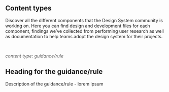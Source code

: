 ---
---

## Content types

Discover all the different components that the Design System community is working on. Here you can find design and development files for each component, findings we’ve collected from performing user research as well as documentation to help teams adopt the design system for their projects.

<br>

<span style="color:#5f5f5f">*content type: guidance/rule*</span>

<h2 class="au-display-md">Heading for the guidance/rule </h2>

Description of the guidance/rule - lorem ipsum

